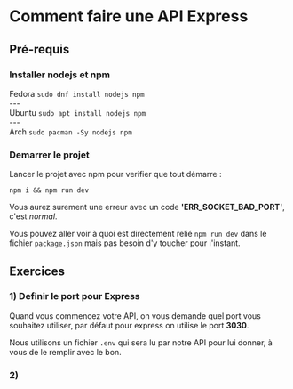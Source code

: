 # Comment faire une API Express

## Pré-requis

### Installer nodejs et npm

Fedora `sudo dnf install nodejs npm`\
---\
Ubuntu `sudo apt install nodejs npm`\
---\
Arch `sudo pacman -Sy nodejs npm`

### Demarrer le projet

Lancer le projet avec npm pour verifier que tout démarre :

`npm i && npm run dev`

Vous aurez surement une erreur avec un code **'ERR_SOCKET_BAD_PORT'**, c'est _normal_.

Vous pouvez aller voir à quoi est directement relié `npm run dev` dans le fichier `package.json` mais pas besoin d'y toucher pour l'instant.

## Exercices

### 1) Definir le port pour Express

Quand vous commencez votre API, on vous demande quel port vous souhaitez utiliser, par défaut pour express on utilise le port **3030**.

Nous utilisons un fichier `.env` qui sera lu par notre API pour lui donner, à vous de le remplir avec le bon.


### 2)